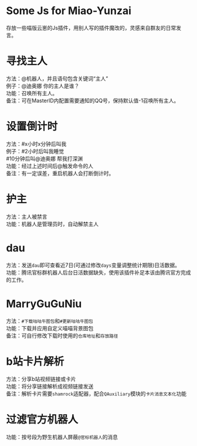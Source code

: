 # Some Js for Miao-Yunzai
存放一些喵版云崽的Js插件，用别人写的插件魔改的，灵感来自群友的日常发言。

# 寻找主人
方法：@机器人，并且语句包含关键词“主人”   
例子：@迪奥娜 你的主人是谁？  
功能：召唤所有主人。  
备注：可在MasterID内配置需要通知的QQ号，保持默认值-1召唤所有主人。

# 设置倒计时
方法：#x小时x分钟后叫我  
例子：#2小时后叫我睡觉  
#10分钟后叫@迪奥娜 帮我打深渊  
功能：经过上述时间后@触发命令的人  
备注：有一定误差，重启机器人会打断倒计时。

# 护主  
方法：主人被禁言  
功能：机器人是管理员时，自动解禁主人

# dau  
方法：发送`dau`即可查看近7日(可通过修改`days`变量调整统计期限)日活数据。  
功能：腾讯官标群机器人后台日活数据缺失，使用该插件补足本该由腾讯官方完成的工作。  

# MarryGuGuNiu  
方法：`#下载咕咕牛图包`和`#更新咕咕牛图包`  
功能：下载并应用自定义喵喵背景图包  
备注：可自行修改下载时使用的`仓库地址`和`存放路径`  

# b站卡片解析  
方法：分享b站视频链接或卡片  
功能：将分享链接解析成视频链接发送  
备注：解析卡片需要`shamrock`适配器，配合`QAuxiliary`模块的`卡片消息文本化`功能  

# 过滤官方机器人  
功能：按号段为野生机器人屏蔽`@官标机器人`的消息  
